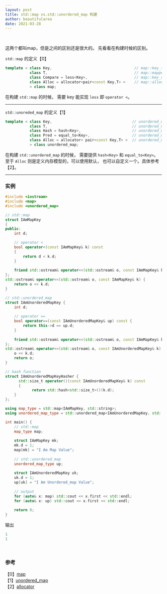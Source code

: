 ```yaml
---
layout: post
title: std::map vs.std::unordered_map 构建
author: beautifularea
date: 2021-03-28
---
```


<br>

这两个都叫map，但是之间的区别还是很大的。 先看看在构建时候的区别。 

`std::map` 的定义【0】
```cxx
template < class Key,                                     // map::key_type
           class T,                                       // map::mapped_type
           class Compare = less<Key>,                     // map::key_compare
           class Alloc = allocator<pair<const Key,T> >    // map::allocator_type
           > class map;
```
在构建 `std::map` 的时候， 需要 key 能实现 `less` 即 `operator <`。  
***

`std::unoreded_map` 的定义【1】
```cxx
template < class Key,                                    // unordered_map::key_type
           class T,                                      // unordered_map::mapped_type
           class Hash = hash<Key>,                       // unordered_map::hasher
           class Pred = equal_to<Key>,                   // unordered_map::key_equal
           class Alloc = allocator< pair<const Key,T> >  // unordered_map::allocator_type
           > class unordered_map;
```
在构建 `std::unordered_map` 的时候， 需要提供 `hash<Key>` 和 `equal_to<Key>`。  
至于 `Alloc` 则是定义内存模型的，可以使用默认， 也可以自定义一个。具体参考【2】。  

***

### 实例

```cxx
#include <iostream>
#include <map>
#include <unordered_map>

// std::map
struct IAmMapKey
{
public:
    int d;

    // operator <
    bool operator<(const IAmMapKey& k) const
    {
        return d < k.d;
    }
    
    friend std::ostream& operator<<(std::ostream& o, const IAmMapKey& k);
};
std::ostream& operator<<(std::ostream& o, const IAmMapKey& k) {
    return o << k.d;    
}

// std::unordered_map
struct IAmUnorderedMapKey {
    int d;
    
    // operator ==
    bool operator==(const IAmUnorderedMapKey& up) const {
        return this->d == up.d;
    }
    
    friend std::ostream& operator<<(std::ostream& o, const IAmMapKey& k);
};
std::ostream& operator<<(std::ostream& o, const IAmUnorderedMapKey& k) {
    o << k.d;   
    return o;
}

// hash function
struct IAmUnorderedMapKeyHasher {
	  std::size_t operator()(const IAmUnorderedMapKey& k) const
	  {
		    return std::hash<std::size_t>()(k.d);
    }
};

using map_type = std::map<IAmMapKey, std::string>;
using unordered_map_type = std::unordered_map<IAmUnorderedMapKey, std::string, IAmUnorderedMapKeyHasher>;

int main() {
    // std::map
    map_type map;
    
    struct IAmMapKey mk;
    mk.d = 1;
    map[mk] = "I Am Map Value";
    
    // std::unordered_map
    unordered_map_type up;
    
    struct IAmUnorderedMapKey uk;
    uk.d = 1;
    up[uk] = "I Am Unordered_map Value";
    
    // output
    for (auto& x: map) std::cout << x.first << std::endl;
    for (auto& x: up) std::cout << x.first << std::endl;
    
    return 0;
}
```
输出
```cxx
1
1
```

<br>

### 参考
【0】[map](http://www.cplusplus.com/reference/map/map/?kw=map)  
【1】[unordered_map](http://www.cplusplus.com/reference/unordered_map/unordered_map/)  
【2】[allocator](https://en.cppreference.com/w/cpp/memory/allocator)  
